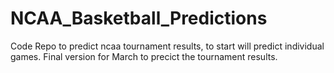 # NCAA_Basketball_Predictions
 Code Repo to predict ncaa tournament results, to start will predict individual games. Final version for March to precict the tournament results.
